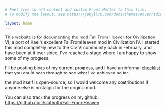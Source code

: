 ```yaml
---
# Feel free to add content and custom Front Matter to this file.
# To modify the layout, see https://jekyllrb.com/docs/themes/#overriding-theme-defaults

layout: home
---
```


This website is for documenting the mod Fall From Heaven for Civilization VI, a port of Kael's excellent FallFromHeaven mod in Civilization IV. I started this mod completely new to the Civ VI community back in February, and have been at it ever since. I've reached a stage where I am happy to show some of my progress.

I'll be posting blogs of my current progress, and I have an informal [checklist](https://slothoth.github.io/Fall-From-Heaven/progress) that you could scan through to see what I've achieved so far.

the mod itself is open-source, so I would welcome any contributions if anyone else is nostalgic for the original mod.

You can also track the progress on my github: https://github.com/slothoth/Fall-From-Heaven

